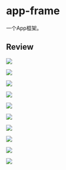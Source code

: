 # app-frame
一个App框架。



## Review

![](.\screenshot\Screenshot_1532159251.png)

![](.\screenshot\Screenshot_1532159338.png)

![](.\screenshot\Screenshot_1532159219.png)

![](.\screenshot\Screenshot_1532158999.png)

![](.\screenshot\Screenshot_1532159001.png)

![](.\screenshot\Screenshot_1532159008.png)

![](.\screenshot\Screenshot_1532159006.png)

![](.\screenshot\Screenshot_1532159014.png)

![](.\screenshot\Screenshot_1532159290.png)

![](.\screenshot\Screenshot_1532159020.png)